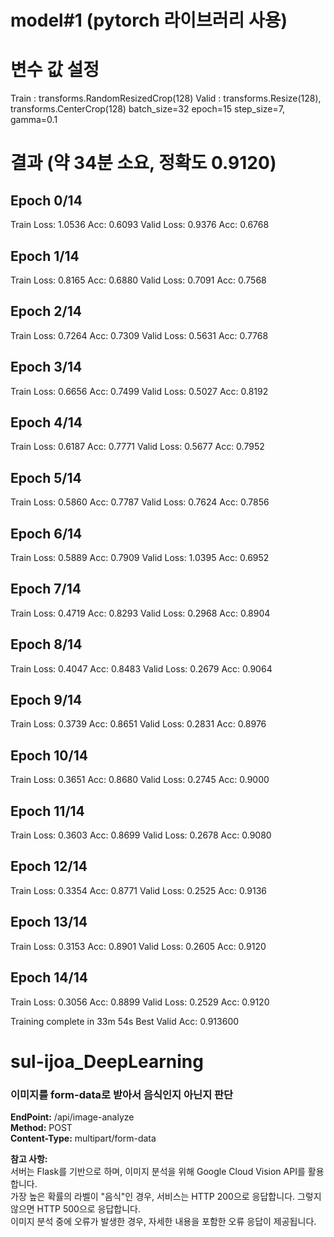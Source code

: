 # model#1 (pytorch 라이브러리 사용)

# 변수 값 설정
Train : transforms.RandomResizedCrop(128)
Valid : transforms.Resize(128),
        transforms.CenterCrop(128)
batch_size=32
epoch=15
step_size=7, gamma=0.1

# 결과 (약 34분 소요, 정확도 0.9120)
Epoch 0/14
----------
Train Loss: 1.0536 Acc: 0.6093
Valid Loss: 0.9376 Acc: 0.6768

Epoch 1/14
----------
Train Loss: 0.8165 Acc: 0.6880
Valid Loss: 0.7091 Acc: 0.7568

Epoch 2/14
----------
Train Loss: 0.7264 Acc: 0.7309
Valid Loss: 0.5631 Acc: 0.7768

Epoch 3/14
----------
Train Loss: 0.6656 Acc: 0.7499
Valid Loss: 0.5027 Acc: 0.8192

Epoch 4/14
----------
Train Loss: 0.6187 Acc: 0.7771
Valid Loss: 0.5677 Acc: 0.7952

Epoch 5/14
----------
Train Loss: 0.5860 Acc: 0.7787
Valid Loss: 0.7624 Acc: 0.7856

Epoch 6/14
----------
Train Loss: 0.5889 Acc: 0.7909
Valid Loss: 1.0395 Acc: 0.6952

Epoch 7/14
----------
Train Loss: 0.4719 Acc: 0.8293
Valid Loss: 0.2968 Acc: 0.8904

Epoch 8/14
----------
Train Loss: 0.4047 Acc: 0.8483
Valid Loss: 0.2679 Acc: 0.9064

Epoch 9/14
----------
Train Loss: 0.3739 Acc: 0.8651
Valid Loss: 0.2831 Acc: 0.8976

Epoch 10/14
----------
Train Loss: 0.3651 Acc: 0.8680
Valid Loss: 0.2745 Acc: 0.9000

Epoch 11/14
----------
Train Loss: 0.3603 Acc: 0.8699
Valid Loss: 0.2678 Acc: 0.9080

Epoch 12/14
----------
Train Loss: 0.3354 Acc: 0.8771
Valid Loss: 0.2525 Acc: 0.9136

Epoch 13/14
----------
Train Loss: 0.3153 Acc: 0.8901
Valid Loss: 0.2605 Acc: 0.9120

Epoch 14/14
----------
Train Loss: 0.3056 Acc: 0.8899
Valid Loss: 0.2529 Acc: 0.9120

Training complete in 33m 54s
Best Valid Acc: 0.913600


# sul-ijoa_DeepLearning

### 이미지를 form-data로 받아서 음식인지 아닌지 판단
**EndPoint:** /api/image-analyze  
**Method:** POST  
**Content-Type:** multipart/form-data  

**참고 사항:**  
서버는 Flask를 기반으로 하며, 이미지 분석을 위해 Google Cloud Vision API를 활용합니다.  
가장 높은 확률의 라벨이 "음식"인 경우, 서비스는 HTTP 200으로 응답합니다. 그렇지 않으면 HTTP 500으로 응답합니다.  
이미지 분석 중에 오류가 발생한 경우, 자세한 내용을 포함한 오류 응답이 제공됩니다.
